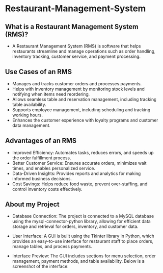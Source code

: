 # Restaurant-Management-System
## What is a Restaurant Management System (RMS)?
- A Restaurant Management System (RMS) is software that helps restaurants streamline and manage operations such as order handling, inventory tracking, customer service, and payment processing.

## Use Cases of an RMS
- Manages and tracks customer orders and processes payments.
- Helps with inventory management by monitoring stock levels and notifying when items need reordering.
- Allows seamless table and reservation management, including tracking table availability.
- Supports employee management, including scheduling and tracking working hours.
- Enhances the customer experience with loyalty programs and customer data management.

## Advantages of an RMS
- Improved Efficiency: Automates tasks, reduces errors, and speeds up the order fulfillment process.
- Better Customer Service: Ensures accurate orders, minimizes wait times, and enables personalized service.
- Data-Driven Insights: Provides reports and analytics for making informed business decisions.
- Cost Savings: Helps reduce food waste, prevent over-staffing, and control inventory costs effectively.

## About my Project

- Database Connection: The project is connected to a MySQL database using the mysql-connector-python library, allowing for efficient data storage and retrieval for orders, inventory, and customer data.

- User Interface: A GUI is built using the Tkinter library in Python, which provides an easy-to-use interface for restaurant staff to place orders, manage tables, and process payments.
  
- Interface Preview: The GUI includes sections for menu selection, order management, payment methods, and table availability. Below is a screenshot of the interface:
